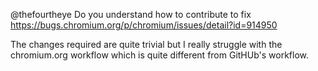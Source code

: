 @thefourtheye Do you understand how to contribute to fix https://bugs.chromium.org/p/chromium/issues/detail?id=914950

The changes required are quite trivial but I really struggle with the chromium.org workflow which is quite different from GitHUb's workflow.

